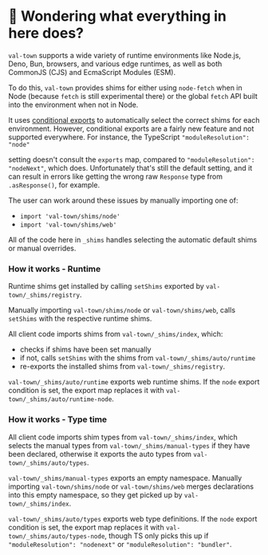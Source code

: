 # 👋 Wondering what everything in here does?

`val-town` supports a wide variety of runtime environments like Node.js, Deno, Bun, browsers, and various
edge runtimes, as well as both CommonJS (CJS) and EcmaScript Modules (ESM).

To do this, `val-town` provides shims for either using `node-fetch` when in Node (because `fetch` is still experimental there) or the global `fetch` API built into the environment when not in Node.

It uses [conditional exports](https://nodejs.org/api/packages.html#conditional-exports) to
automatically select the correct shims for each environment. However, conditional exports are a fairly new
feature and not supported everywhere. For instance, the TypeScript `"moduleResolution": "node"`

setting doesn't consult the `exports` map, compared to `"moduleResolution": "nodeNext"`, which does.
Unfortunately that's still the default setting, and it can result in errors like
getting the wrong raw `Response` type from `.asResponse()`, for example.

The user can work around these issues by manually importing one of:

- `import 'val-town/shims/node'`
- `import 'val-town/shims/web'`

All of the code here in `_shims` handles selecting the automatic default shims or manual overrides.

### How it works - Runtime

Runtime shims get installed by calling `setShims` exported by `val-town/_shims/registry`.

Manually importing `val-town/shims/node` or `val-town/shims/web`, calls `setShims` with the respective runtime shims.

All client code imports shims from `val-town/_shims/index`, which:

- checks if shims have been set manually
- if not, calls `setShims` with the shims from `val-town/_shims/auto/runtime`
- re-exports the installed shims from `val-town/_shims/registry`.

`val-town/_shims/auto/runtime` exports web runtime shims.
If the `node` export condition is set, the export map replaces it with `val-town/_shims/auto/runtime-node`.

### How it works - Type time

All client code imports shim types from `val-town/_shims/index`, which selects the manual types from `val-town/_shims/manual-types` if they have been declared, otherwise it exports the auto types from `val-town/_shims/auto/types`.

`val-town/_shims/manual-types` exports an empty namespace.
Manually importing `val-town/shims/node` or `val-town/shims/web` merges declarations into this empty namespace, so they get picked up by `val-town/_shims/index`.

`val-town/_shims/auto/types` exports web type definitions.
If the `node` export condition is set, the export map replaces it with `val-town/_shims/auto/types-node`, though TS only picks this up if `"moduleResolution": "nodenext"` or `"moduleResolution": "bundler"`.
